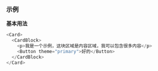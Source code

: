 ### 示例

**基本用法**

```js
<Card>
  <CardBlock>
    <p>我是一个示例，这块区域是内容区域，我可以包含很多内容</p>
    <Button theme="primary">好的</Button>
  </CardBlock>
</Card>
```
